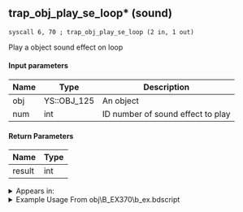 ## trap_obj_play_se_loop* (sound)

`syscall 6, 70 ; trap_obj_play_se_loop (2 in, 1 out)`

Play a object sound effect on loop

#### Input parameters
| Name | Type | Description
|------|------|------------
| obj   | YS::OBJ_125   | An object
| num   | int   | ID number of sound effect to play


#### Return Parameters
| Name | Type
|------|-----
| result   | int   


<details>
	<summary>Appears in:</summary>
| filename | Entity (obj)
|----------|-------------
| obj\B_EX370\b_ex.bdscript       | ((B) Zexion (Absent Silhouette))          

</details>

<details>
	<summary>Example Usage From obj\B_EX370\b_ex.bdscript</summary>
```plaintext
L12374:
 popToSp 4
 popToSp 0
 pushFromFSp 4
 pushImm 391052
 syscall 6, 70 ; trap_obj_play_se_loop (2 in, 1 out)
 popToSpVal 0
 ret
```
</details>

